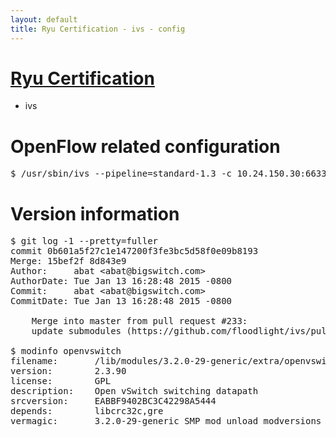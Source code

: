 ```yaml
---
layout: default
title: Ryu Certification - ivs - config
---
```

# [Ryu Certification](http://osrg.github.io/ryu/certification.html)
* ivs

# OpenFlow related configuration
<pre>
$ /usr/sbin/ivs --pipeline=standard-1.3 -c 10.24.150.30:6633 --dpid 0000000000000001 -i eth21 -i eth22 -i eth23
</pre>

# Version information
<pre>
$ git log -1 --pretty=fuller
commit 0b601a5f27c1e147200f3fe3bc5d58f0e09b8193
Merge: 15bef2f 8d843e9
Author:     abat &lt;abat@bigswitch.com&gt;
AuthorDate: Tue Jan 13 16:28:48 2015 -0800
Commit:     abat &lt;abat@bigswitch.com&gt;
CommitDate: Tue Jan 13 16:28:48 2015 -0800

    Merge into master from pull request #233:
    update submodules (https://github.com/floodlight/ivs/pull/233)

$ modinfo openvswitch
filename:       /lib/modules/3.2.0-29-generic/extra/openvswitch.ko
version:        2.3.90
license:        GPL
description:    Open vSwitch switching datapath
srcversion:     EABBF9402BC3C42298A5444
depends:        libcrc32c,gre
vermagic:       3.2.0-29-generic SMP mod_unload modversions 
</pre>
